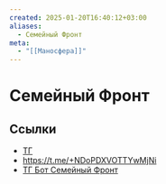 ```yaml
---
created: 2025-01-20T16:40:12+03:00
aliases:
  - Семейный Фронт
meta:
  - "[[Маносфера]]"
---
```


# Семейный Фронт

## Ссылки

 - [ТГ](https://t.me/semfront)
 - https://t.me/+NDoPDXVOTTYwMjNi
 - [ТГ Бот Семейный Фронт](https://t.me/semfront_appeals_bot)
